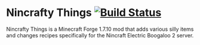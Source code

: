 Nincrafty Things [![Build Status](https://travis-ci.org/Nincodedo/Nincrafty-Things.svg?branch=master)](https://travis-ci.org/Nincodedo/Nincrafty-Things)
================
Nincrafty Things is a Minecraft Forge 1.7.10 mod that adds various silly items and changes recipes specifically for the Nincraft Electric Boogaloo 2 server.
